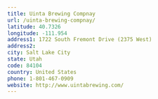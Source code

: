 ```yaml
---
title: Uinta Brewing Compnay
url: /uinta-brewing-compnay/
latitude: 40.7326
longitude: -111.954
address1: 1722 South Fremont Drive (2375 West)
address2: 
city: Salt Lake City
state: Utah
code: 84104
country: United States
phone: 1-801-467-0909
website: http://www.uintabrewing.com/
---
```


